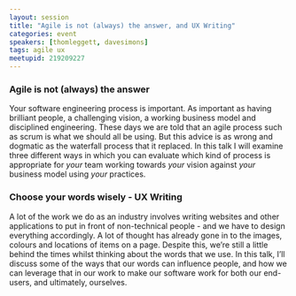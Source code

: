 ```yaml
---
layout: session
title: "Agile is not (always) the answer, and UX Writing"
categories: event
speakers: [thomleggett, davesimons]
tags: agile ux
meetupid: 219209227
---
```


### Agile is not (always) the answer

Your software engineering process is important. As important as having brilliant people, a challenging vision, a working business model and disciplined engineering. These days we are told that an agile process such as scrum is what we should all be using. But this advice is as wrong and dogmatic as the waterfall process that it replaced. In this talk I will examine three different ways in which you can evaluate which kind of process is appropriate for *your* team working towards *your* vision against *your* business model using *your* practices.

### Choose your words wisely - UX Writing

A lot of the work we do as an industry involves writing websites and other applications to put in front of non-technical people - and we have to design everything accordingly. A lot of thought has already gone in to the images, colours and locations of items on a page. Despite this, we’re still a little behind the times whilst thinking about the words that we use. In this talk, I’ll discuss some of the ways that our words can influence people, and how we can leverage that in our work to make our software work for both our end-users, and ultimately, ourselves.
